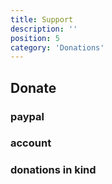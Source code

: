 ```yaml
---
title: Support
description: ''
position: 5
category: 'Donations'
---
```


## Donate

### paypal

### account

### donations in kind